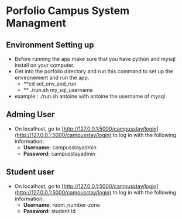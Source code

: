 # Porfolio Campus System Managment
## Environment Setting up
* Before running the app make sure that you have python and mysql install on your computer.
* Get into the porfolio directory and run this command to set up the environement and run the app.
    - **cd set_env_and_run
    - ** ./run.sh my_sql_username
* example : ./run.sh antoine with antoine the username of mysql

## Adming User
* On localhost, go to [http://127.0.0.1:5000/campusstay/login](http://127.0.0.1:5000/campusstay/login) to log in with the following information:
  - **Username:** campusstayadmin
  - **Password:** campusstayadmin

## Student user
* On localhost, go to [http://127.0.0.1:5000/campusstay/login](http://127.0.0.1:5000/campusstay/login) to log in with the following information:
  - **Username:** room_number-zone
  - **Password:** student Id

  
